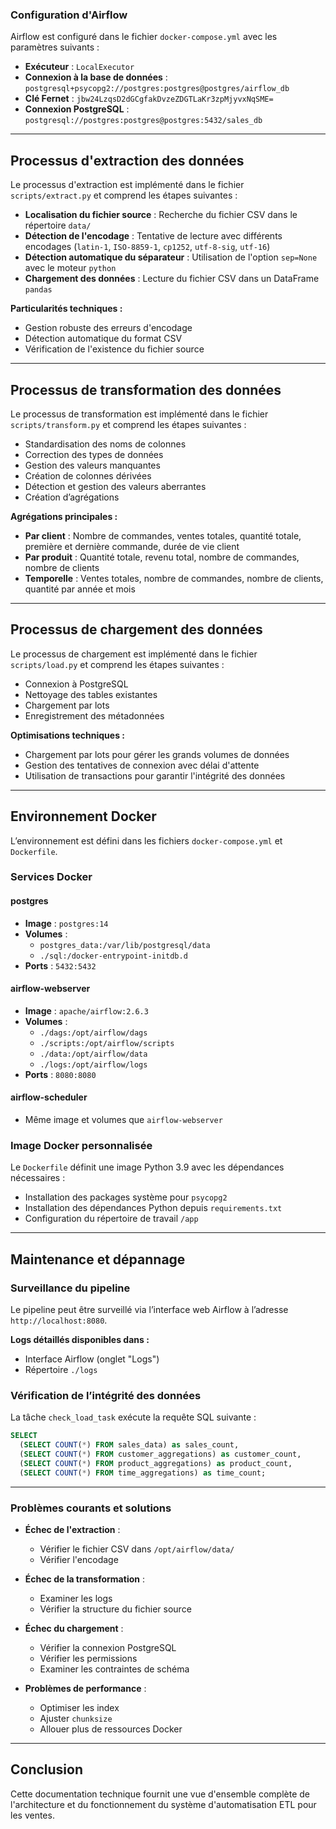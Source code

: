 
### Configuration d'Airflow

Airflow est configuré dans le fichier `docker-compose.yml` avec les paramètres suivants :

- **Exécuteur** : `LocalExecutor`
- **Connexion à la base de données** : `postgresql+psycopg2://postgres:postgres@postgres/airflow_db`
- **Clé Fernet** : `jbw24LzqsD2dGCgfakDvzeZDGTLaKr3zpMjyvxNqSME=`
- **Connexion PostgreSQL** : `postgresql://postgres:postgres@postgres:5432/sales_db`

---

## Processus d'extraction des données

Le processus d'extraction est implémenté dans le fichier `scripts/extract.py` et comprend les étapes suivantes :

- **Localisation du fichier source** : Recherche du fichier CSV dans le répertoire `data/`
- **Détection de l'encodage** : Tentative de lecture avec différents encodages (`latin-1`, `ISO-8859-1`, `cp1252`, `utf-8-sig`, `utf-16`)
- **Détection automatique du séparateur** : Utilisation de l'option `sep=None` avec le moteur `python`
- **Chargement des données** : Lecture du fichier CSV dans un DataFrame `pandas`

**Particularités techniques :**

- Gestion robuste des erreurs d'encodage
- Détection automatique du format CSV
- Vérification de l'existence du fichier source

---

## Processus de transformation des données

Le processus de transformation est implémenté dans le fichier `scripts/transform.py` et comprend les étapes suivantes :

- Standardisation des noms de colonnes
- Correction des types de données
- Gestion des valeurs manquantes
- Création de colonnes dérivées
- Détection et gestion des valeurs aberrantes
- Création d’agrégations

**Agrégations principales :**

- **Par client** : Nombre de commandes, ventes totales, quantité totale, première et dernière commande, durée de vie client
- **Par produit** : Quantité totale, revenu total, nombre de commandes, nombre de clients
- **Temporelle** : Ventes totales, nombre de commandes, nombre de clients, quantité par année et mois

---

## Processus de chargement des données

Le processus de chargement est implémenté dans le fichier `scripts/load.py` et comprend les étapes suivantes :

- Connexion à PostgreSQL
- Nettoyage des tables existantes
- Chargement par lots
- Enregistrement des métadonnées

**Optimisations techniques :**

- Chargement par lots pour gérer les grands volumes de données
- Gestion des tentatives de connexion avec délai d'attente
- Utilisation de transactions pour garantir l'intégrité des données

---

## Environnement Docker

L’environnement est défini dans les fichiers `docker-compose.yml` et `Dockerfile`.

### Services Docker

#### postgres

- **Image** : `postgres:14`
- **Volumes** :
  - `postgres_data:/var/lib/postgresql/data`
  - `./sql:/docker-entrypoint-initdb.d`
- **Ports** : `5432:5432`

#### airflow-webserver

- **Image** : `apache/airflow:2.6.3`
- **Volumes** :
  - `./dags:/opt/airflow/dags`
  - `./scripts:/opt/airflow/scripts`
  - `./data:/opt/airflow/data`
  - `./logs:/opt/airflow/logs`
- **Ports** : `8080:8080`

#### airflow-scheduler

- Même image et volumes que `airflow-webserver`

### Image Docker personnalisée

Le `Dockerfile` définit une image Python 3.9 avec les dépendances nécessaires :

- Installation des packages système pour `psycopg2`
- Installation des dépendances Python depuis `requirements.txt`
- Configuration du répertoire de travail `/app`

---

## Maintenance et dépannage

### Surveillance du pipeline

Le pipeline peut être surveillé via l’interface web Airflow à l’adresse `http://localhost:8080`.

**Logs détaillés disponibles dans :**

- Interface Airflow (onglet "Logs")
- Répertoire `./logs`

### Vérification de l’intégrité des données

La tâche `check_load_task` exécute la requête SQL suivante :

```sql
SELECT
  (SELECT COUNT(*) FROM sales_data) as sales_count,
  (SELECT COUNT(*) FROM customer_aggregations) as customer_count,
  (SELECT COUNT(*) FROM product_aggregations) as product_count,
  (SELECT COUNT(*) FROM time_aggregations) as time_count;
```

---

### Problèmes courants et solutions

- **Échec de l'extraction** :
  - Vérifier le fichier CSV dans `/opt/airflow/data/`
  - Vérifier l'encodage

- **Échec de la transformation** :
  - Examiner les logs
  - Vérifier la structure du fichier source

- **Échec du chargement** :
  - Vérifier la connexion PostgreSQL
  - Vérifier les permissions
  - Examiner les contraintes de schéma

- **Problèmes de performance** :
  - Optimiser les index
  - Ajuster `chunksize`
  - Allouer plus de ressources Docker

---

## Conclusion

Cette documentation technique fournit une vue d'ensemble complète de l'architecture et du fonctionnement du système d'automatisation ETL pour les ventes.
